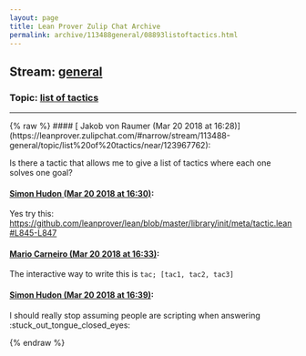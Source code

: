 ```yaml
---
layout: page
title: Lean Prover Zulip Chat Archive 
permalink: archive/113488general/08893listoftactics.html
---
```


## Stream: [general](https://leanprover-community.github.io/archive/113488general/index.html)
### Topic: [list of tactics](https://leanprover-community.github.io/archive/113488general/08893listoftactics.html)

---

<base href="https://leanprover.zulipchat.com">
{% raw %}
#### [ Jakob von Raumer (Mar 20 2018 at 16:28)](https://leanprover.zulipchat.com/#narrow/stream/113488-general/topic/list%20of%20tactics/near/123967762):
<p>Is there a tactic that allows me to give a list of tactics where each one solves one goal?</p>

#### [ Simon Hudon (Mar 20 2018 at 16:30)](https://leanprover.zulipchat.com/#narrow/stream/113488-general/topic/list%20of%20tactics/near/123967842):
<p>Yes try this: <a href="https://github.com/leanprover/lean/blob/master/library/init/meta/tactic.lean#L845-L847" target="_blank" title="https://github.com/leanprover/lean/blob/master/library/init/meta/tactic.lean#L845-L847">https://github.com/leanprover/lean/blob/master/library/init/meta/tactic.lean#L845-L847</a></p>

#### [ Mario Carneiro (Mar 20 2018 at 16:33)](https://leanprover.zulipchat.com/#narrow/stream/113488-general/topic/list%20of%20tactics/near/123967976):
<p>The interactive way to write this is <code>tac; [tac1, tac2, tac3]</code></p>

#### [ Simon Hudon (Mar 20 2018 at 16:39)](https://leanprover.zulipchat.com/#narrow/stream/113488-general/topic/list%20of%20tactics/near/123968190):
<p>I should really stop assuming people are scripting when answering <span class="emoji emoji-1f61d" title="stuck out tongue closed eyes">:stuck_out_tongue_closed_eyes:</span></p>


{% endraw %}
